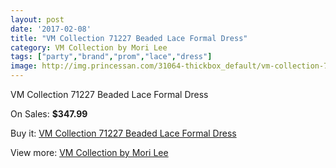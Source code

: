 ```yaml
---
layout: post
date: '2017-02-08'
title: "VM Collection 71227 Beaded Lace Formal Dress"
category: VM Collection by Mori Lee
tags: ["party","brand","prom","lace","dress"]
image: http://img.princessan.com/31064-thickbox_default/vm-collection-71227-beaded-lace-formal-dress.jpg
---
```

VM Collection 71227 Beaded Lace Formal Dress

On Sales: **$347.99**
<a href="https://www.princessan.com/en/vm-collection-by-mori-lee/14130-vm-collection-71227-beaded-lace-formal-dress.html"><amp-img layout="responsive" width="600" height="600" src="//img.princessan.com/31064-thickbox_default/vm-collection-71227-beaded-lace-formal-dress.jpg" alt="VM Collection 71227 Beaded Lace Formal Dress 0" /></a>
<a href="https://www.princessan.com/en/vm-collection-by-mori-lee/14130-vm-collection-71227-beaded-lace-formal-dress.html"><amp-img layout="responsive" width="600" height="600" src="//img.princessan.com/31065-thickbox_default/vm-collection-71227-beaded-lace-formal-dress.jpg" alt="VM Collection 71227 Beaded Lace Formal Dress 1" /></a>
<a href="https://www.princessan.com/en/vm-collection-by-mori-lee/14130-vm-collection-71227-beaded-lace-formal-dress.html"><amp-img layout="responsive" width="600" height="600" src="//img.princessan.com/31066-thickbox_default/vm-collection-71227-beaded-lace-formal-dress.jpg" alt="VM Collection 71227 Beaded Lace Formal Dress 2" /></a>

Buy it: [VM Collection 71227 Beaded Lace Formal Dress](https://www.princessan.com/en/vm-collection-by-mori-lee/14130-vm-collection-71227-beaded-lace-formal-dress.html "VM Collection 71227 Beaded Lace Formal Dress")

View more: [VM Collection by Mori Lee](https://www.princessan.com/en/73-vm-collection-by-mori-lee "VM Collection by Mori Lee")